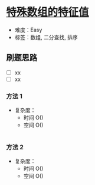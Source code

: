 # [特殊数组的特征值](https://leetcode-cn.com/problems/special-array-with-x-elements-greater-than-or-equal-x/)

- 难度：Easy
- 标签：数组, 二分查找, 排序

## 刷题思路

- [ ] xx
- [ ] xx

### 方法 1

- 复杂度：
    - 时间 O()
    - 空间 O()

``` js

```

### 方法 2

- 复杂度：
    - 时间 O()
    - 空间 O()

``` js

```

